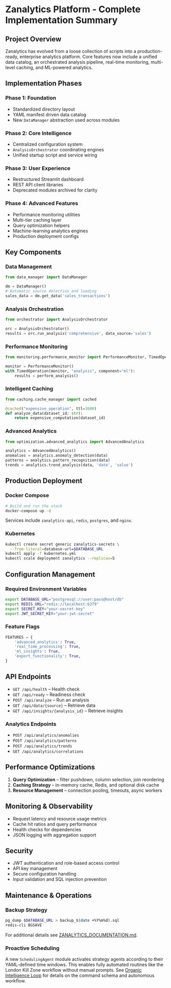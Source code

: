 # Zanalytics Platform - Complete Implementation Summary

## Project Overview

Zanalytics has evolved from a loose collection of scripts into a production-ready, enterprise analytics platform. Core features now include a unified data catalog, an orchestrated analysis pipeline, real-time monitoring, multi-level caching, and ML-powered analytics.

## Implementation Phases

### Phase 1: Foundation
- Standardized directory layout
- YAML manifest driven data catalog
- New `DataManager` abstraction used across modules

### Phase 2: Core Intelligence
- Centralized configuration system
- `AnalysisOrchestrator` coordinating engines
- Unified startup script and service wiring

### Phase 3: User Experience
- Restructured Streamlit dashboard
- REST API client libraries
- Deprecated modules archived for clarity

### Phase 4: Advanced Features
- Performance monitoring utilities
- Multi-tier caching layer
- Query optimization helpers
- Machine-learning analytics engines
- Production deployment configs

## Key Components

### Data Management
```python
from data_manager import DataManager

dm = DataManager()
# Automatic source detection and loading
sales_data = dm.get_data('sales_transactions')
```

### Analysis Orchestration
```python
from orchestrator import AnalysisOrchestrator

orc = AnalysisOrchestrator()
results = orc.run_analysis('comprehensive', data_source='sales')
```

### Performance Monitoring
```python
from monitoring.performance_monitor import PerformanceMonitor, TimedOperation

monitor = PerformanceMonitor()
with TimedOperation(monitor, "analysis", component="ml"):
    results = perform_analysis()
```

### Intelligent Caching
```python
from caching.cache_manager import cached

@cached("expensive_operation", ttl=3600)
def analyze_data(dataset_id: str):
    return expensive_computation(dataset_id)
```

### Advanced Analytics
```python
from optimization.advanced_analytics import AdvancedAnalytics

analytics = AdvancedAnalytics()
anomalies = analytics.anomaly_detection(data)
patterns = analytics.pattern_recognition(data)
trends = analytics.trend_analysis(data, 'date', 'value')
```

## Production Deployment

### Docker Compose
```bash
# Build and run the stack
docker-compose up -d
```
Services include `zanalytics-api`, `redis`, `postgres`, and `nginx`.

### Kubernetes
```bash
kubectl create secret generic zanalytics-secrets \
  --from-literal=database-url=$DATABASE_URL
kubectl apply -f kubernetes.yml
kubectl scale deployment zanalytics --replicas=5
```

## Configuration Management

### Required Environment Variables
```bash
export DATABASE_URL="postgresql://user:pass@host/db"
export REDIS_URL="redis://localhost:6379"
export SECRET_KEY="your-secret-key"
export JWT_SECRET_KEY="your-jwt-secret"
```

### Feature Flags
```python
FEATURES = {
    'advanced_analytics': True,
    'real_time_processing': True,
    'ml_insights': True,
    'export_functionality': True,
}
```

## API Endpoints
- `GET /api/health` – Health check
- `GET /api/ready` – Readiness check
- `POST /api/analyze` – Run an analysis
- `GET /api/data/{source}` – Retrieve data
- `GET /api/insights/{analysis_id}` – Retrieve insights

### Analytics Endpoints
- `POST /api/analytics/anomalies`
- `POST /api/analytics/patterns`
- `POST /api/analytics/trends`
- `GET /api/analytics/correlations`

## Performance Optimizations
1. **Query Optimization** – filter pushdown, column selection, join reordering
2. **Caching Strategy** – in-memory cache, Redis, and optional disk cache
3. **Resource Management** – connection pooling, timeouts, async workers

## Monitoring & Observability
- Request latency and resource usage metrics
- Cache hit ratios and query performance
- Health checks for dependencies
- JSON logging with aggregation support

## Security
- JWT authentication and role-based access control
- API key management
- Secure configuration handling
- Input validation and SQL injection prevention

## Maintenance & Operations

### Backup Strategy
```bash
pg_dump $DATABASE_URL > backup_$(date +%Y%m%d).sql
redis-cli BGSAVE
```

For additional details see [ZANALYTICS_DOCUMENTATION.md](ZANALYTICS_DOCUMENTATION.md).

### Proactive Scheduling
A new `SchedulingAgent` module activates strategy agents according to their YAML-defined time windows. This enables fully automated routines like the London Kill Zone workflow without manual prompts. See [Organic Intelligence Loop](organic_intelligence_loop.md) for details on the command schema and autonomous workflow.
